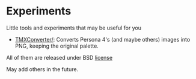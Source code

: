 # Experiments
Little tools and experiments that may be useful for you

- <a href="TMXConverter/">TMXConverter/</a>: Converts Persona 4's (and maybe others) images into PNG, keeping the original palette.

All of them are released under BSD <a href="LICENSE">license</a>

May add others in the future.
